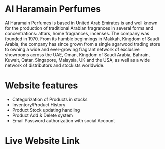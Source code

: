 # Al Haramain Perfumes

Al Haramain Perfumes is based in United Arab Emirates is and well known for the production of traditional Arabian fragrances in several forms and concentrations: attars, home fragrances, incenses. The company was founded in 1970. From its humble beginnings in Makkah, Kingdom of Saudi Arabia, the company has since grown from a single agarwood trading store to owning a wide and ever-growing fragrant network of exclusive showrooms across the UAE, Oman, Kingdom of Saudi Arabia, Bahrain, Kuwait, Qatar, Singapore, Malaysia, UK and the USA, as well as a wide network of distributors and stockists worldwide.

# Website features
* Categorization of Products in stocks
* Inventory/Product History
* Product Stock updating handling
* Product Add & Delete system
* Email Password authorization with social Account

# Live Website Link